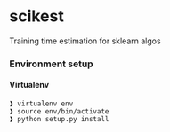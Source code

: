 # scikest
Training time estimation for sklearn algos
### Environment setup
#### Virtualenv
```
❱ virtualenv env
❱ source env/bin/activate
❱ python setup.py install
```